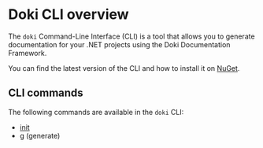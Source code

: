 # Doki CLI overview

The `doki` Command-Line Interface (CLI) is a tool that allows you to generate documentation for your .NET projects using
the Doki Documentation Framework.

You can find the latest version of the CLI and how to install it
on [NuGet](https://www.nuget.org/packages/Doki.CommandLine).

## CLI commands

The following commands are available in the `doki` CLI:

- [init](init.md)
- [g](generate.md) (generate)
